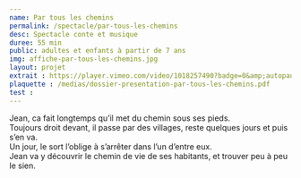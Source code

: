 ```yaml
---
name: Par tous les chemins
permalink: /spectacle/par-tous-les-chemins
desc: Spectacle conte et musique
duree: 55 min
public: adultes et enfants à partir de 7 ans
img: affiche-par-tous-les-chemins.jpg
layout: projet
extrait : https://player.vimeo.com/video/1018257490?badge=0&amp;autopause=0&amp;player_id=0&amp;app_id=58479
plaquette : /medias/dossier-presentation-par-tous-les-chemins.pdf
test : 
---
```

Jean, ca fait longtemps qu’il met du chemin sous ses pieds.<br>
Toujours droit devant, il passe par des villages, reste quelques jours et puis s’en va.<br>
Un jour, le sort l’oblige à s’arrêter dans l’un d’entre eux.<br>
Jean va y découvrir le chemin de vie de ses habitants, et trouver peu à peu le sien.
